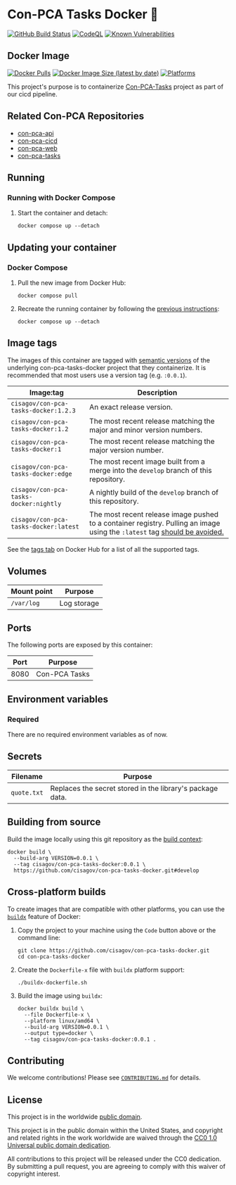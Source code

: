 # Con-PCA Tasks Docker 🐳 #

[![GitHub Build Status](https://github.com/cisagov/con-pca-tasks-docker/workflows/build/badge.svg)](https://github.com/cisagov/con-pca-tasks-docker/actions/workflows/build.yml)
[![CodeQL](https://github.com/cisagov/con-pca-tasks-docker/workflows/CodeQL/badge.svg)](https://github.com/cisagov/con-pca-tasks-docker/actions/workflows/codeql-analysis.yml)
[![Known Vulnerabilities](https://snyk.io/test/github/cisagov/con-pca-tasks-docker/badge.svg)](https://snyk.io/test/github/cisagov/con-pca-tasks-docker)

## Docker Image ##

[![Docker Pulls](https://img.shields.io/docker/pulls/cisagov/con-pca-tasks-docker)](https://hub.docker.com/r/cisagov/con-pca-tasks-docker)
[![Docker Image Size (latest by date)](https://img.shields.io/docker/image-size/cisagov/con-pca-tasks-docker)](https://hub.docker.com/r/cisagov/con-pca-tasks-docker)
[![Platforms](https://img.shields.io/badge/platforms-amd64%20%7C%20arm%2Fv6%20%7C%20arm%2Fv7%20%7C%20arm64%20%7C%20ppc64le%20%7C%20s390x-blue)](https://hub.docker.com/r/cisagov/con-pca-tasks-docker/tags)

This project's purpose is to containerize [Con-PCA-Tasks](https://github.com/cisagov/con-pca-tasks)
project as part of our cicd pipeline.

## Related Con-PCA Repositories ##

- [con-pca-api](https://github.com/cisagov/con-pca-api)
- [con-pca-cicd](https://github.com/cisagov/con-pca-cicd)
- [con-pca-web](https://github.com/cisagov/con-pca-web)
- [con-pca-tasks](https://github.com/cisagov/con-pca-web)

## Running ##

### Running with Docker Compose ###

1. Start the container and detach:

    ```console
    docker compose up --detach
    ```

## Updating your container ##

### Docker Compose ###

1. Pull the new image from Docker Hub:

    ```console
    docker compose pull
    ```

1. Recreate the running container by following the [previous instructions](#running-with-docker-compose):

    ```console
    docker compose up --detach
    ```

## Image tags ##

The images of this container are tagged with [semantic
versions](https://semver.org) of the underlying con-pca-tasks-docker project
that they containerize.  It is recommended that most users use a version tag
(e.g. `:0.0.1`).

| Image:tag | Description |
|-----------|-------------|
|`cisagov/con-pca-tasks-docker:1.2.3`| An exact release version. |
|`cisagov/con-pca-tasks-docker:1.2`| The most recent release matching the major and minor version numbers. |
|`cisagov/con-pca-tasks-docker:1`| The most recent release matching the major version number. |
|`cisagov/con-pca-tasks-docker:edge` | The most recent image built from a merge into the `develop` branch of this repository. |
|`cisagov/con-pca-tasks-docker:nightly` | A nightly build of the `develop` branch of this repository. |
|`cisagov/con-pca-tasks-docker:latest`| The most recent release image pushed to a container registry.  Pulling an image using the `:latest` tag [should be avoided.](https://vsupalov.com/docker-latest-tag/) |

See the [tags tab](https://hub.docker.com/r/cisagov/con-pca-tasks-docker/tags) on
Docker Hub for a list of all the supported tags.

## Volumes ##

| Mount point | Purpose        |
|-------------|----------------|
| `/var/log`  |  Log storage   |

## Ports ##

The following ports are exposed by this container:

| Port | Purpose        |
|------|----------------|
| 8080 | Con-PCA Tasks  |

## Environment variables ##

### Required ###

There are no required environment variables as of now.

<!--
| Name  | Purpose | Default |
|-------|---------|---------|
| `REQUIRED_VARIABLE` | Describe its purpose. | `null` |
-->

## Secrets ##

| Filename     | Purpose |
|--------------|---------|
| `quote.txt` | Replaces the secret stored in the library's package data. |

## Building from source ##

Build the image locally using this git repository as the [build context](https://docs.docker.com/engine/reference/commandline/build/#git-repositories):

```console
docker build \
  --build-arg VERSION=0.0.1 \
  --tag cisagov/con-pca-tasks-docker:0.0.1 \
  https://github.com/cisagov/con-pca-tasks-docker.git#develop
```

## Cross-platform builds ##

To create images that are compatible with other platforms, you can use the
[`buildx`](https://docs.docker.com/buildx/working-with-buildx/) feature of
Docker:

1. Copy the project to your machine using the `Code` button above
   or the command line:

    ```console
    git clone https://github.com/cisagov/con-pca-tasks-docker.git
    cd con-pca-tasks-docker
    ```

1. Create the `Dockerfile-x` file with `buildx` platform support:

    ```console
    ./buildx-dockerfile.sh
    ```

1. Build the image using `buildx`:

    ```console
    docker buildx build \
      --file Dockerfile-x \
      --platform linux/amd64 \
      --build-arg VERSION=0.0.1 \
      --output type=docker \
      --tag cisagov/con-pca-tasks-docker:0.0.1 .
    ```

## Contributing ##

We welcome contributions!  Please see [`CONTRIBUTING.md`](CONTRIBUTING.md) for
details.

## License ##

This project is in the worldwide [public domain](LICENSE).

This project is in the public domain within the United States, and
copyright and related rights in the work worldwide are waived through
the [CC0 1.0 Universal public domain
dedication](https://creativecommons.org/publicdomain/zero/1.0/).

All contributions to this project will be released under the CC0
dedication. By submitting a pull request, you are agreeing to comply
with this waiver of copyright interest.
